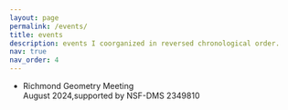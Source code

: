 ```yaml
---
layout: page
permalink: /events/
title: events
description: events I coorganized in reversed chronological order.
nav: true
nav_order: 4
---
```


- Richmond Geometry Meeting<br/>
  August 2024,supported by NSF-DMS 2349810
